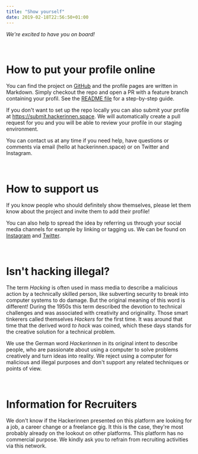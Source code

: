 ```yaml
---
title: "Show yourself"
date: 2019-02-18T22:56:50+01:00
---
```


<p><i>We're excited to have you on board!</i></p><br>

<h1 class="is-size-4">How to put your profile online</h1>
<p>You can find the project on <a href="https://github.com/normade/hackerinnen" target="_blank" rel="noopener noreferrer">GitHub</a> and the profile pages are written in Markdown. Simply checkout the repo and open a PR with a feature branch containing your profil. See the <a href="https://github.com/normade/hackerinnen/blob/master/README.md" target="_blank" rel="noopener noreferrer">README file</a> for a step-by-step guide.</p>

<p>If you don't want to set up the repo locally you can also submit your profile at <a target="_blank" href="https://submit.hackerinnen.space">https://submit.hackerinnen.space</a>. We will automatically create a pull request for you and you will be able to review your profile in our staging environment.</p>

<p>You can contact us at any time if you need help, have questions or comments via email (hello at hackerinnen.space) or on Twitter and Instagram.</p>
<br>

<h1 class="is-size-4">How to support us</h1>
<p>If you know people who should definitely show themselves, please let them know about the project and invite them to add their profile!</p>
<p>You can also help to spread the idea by referring us through your social media channels for example by linking or tagging us. We can be found on <a href="https://instagram.com/hackerinnen.space" target="_blank" rel="noopener noreferrer">Instagram</a> and <a href="https://twitter.com/hackerinnen" target="_blank" rel="noopener noreferrer">Twitter</a>.</p>
<br>

<h1 class="is-size-4">Isn't hacking illegal?</h1>

<p>The term <i>Hacking</i> is often used in mass media to describe a malicious action by a technically skilled person, like subverting security to break into computer systems to do damage. But the original meaning of this word is different! During the 1950s this term described the devotion to technical challenges and was associated with creativity and originality. Those smart tinkerers called themselves <i>Hackers</i> for the first time. It was around that time that the derived word <i>to hack</i> was coined, which these days stands for the creative solution for a technical problem.
<br>
<p>We use the German word <i>Hackerinnen</i> in its original intent to describe people, who are passionate about using a computer to solve problems creatively and turn ideas into reality. We reject using a computer for malicious and illegal purposes and don't support any related techniques or points of view.</p>
<br>

<h1 class="is-size-4">Information for Recruiters</h1>
<p>
We don't know if the Hackerinnen presented on this platform are looking for a job, a career change or a freelance gig. It this is the case, they're most probably already on the lookout on other platforms. This platform has no commercial purpose. We kindly ask you to refrain from recruiting activities via this network.</p>
